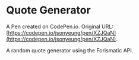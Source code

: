 # Quote Generator

A Pen created on CodePen.io. Original URL: [https://codepen.io/jsonyeung/pen/XZJQaN](https://codepen.io/jsonyeung/pen/XZJQaN).

A random quote generator using the Forismatic API. 
